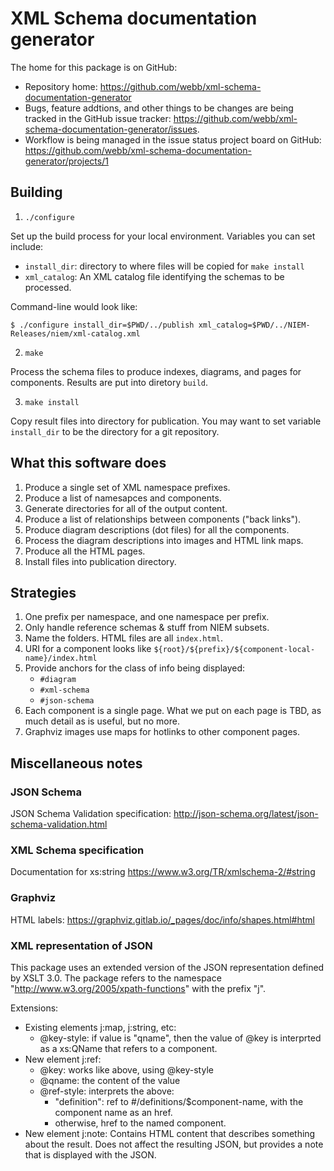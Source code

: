 
# XML Schema documentation generator

The home for this package is on GitHub:
- Repository home: <https://github.com/webb/xml-schema-documentation-generator>
- Bugs, feature addtions, and other things to be changes are being tracked in the GitHub issue tracker: <https://github.com/webb/xml-schema-documentation-generator/issues>.
- Workflow is being managed in the issue status project board on GitHub: <https://github.com/webb/xml-schema-documentation-generator/projects/1>


## Building

1. `./configure`

  Set up the build process for your local environment.  Variables you can set include:
  
  * `install_dir`: directory to where files will be copied for `make install`
  * `xml_catalog`: An XML catalog file identifying the schemas to be processed.
  
  Command-line would look like:
  
  ```
  $ ./configure install_dir=$PWD/../publish xml_catalog=$PWD/../NIEM-Releases/niem/xml-catalog.xml
  ```

2. `make`

  Process the schema files to produce indexes, diagrams, and pages for
  components. Results are put into diretory `build`.

3. `make install`

  Copy result files into directory for publication. You may want to set variable
  `install_dir` to be the directory for a git repository.

## What this software does

1. Produce a single set of XML namespace prefixes.
1. Produce a list of namesapces and components.
1. Generate directories for all of the output content.
1. Produce a list of relationships between components ("back links").
1. Produce diagram descriptions (dot files) for all the components.
1. Process the diagram descriptions into images and HTML link maps.
1. Produce all the HTML pages.
1. Install files into publication directory.

## Strategies

1. One prefix per namespace, and one namespace per prefix.
1. Only handle reference schemas & stuff from NIEM subsets.
1. Name the folders. HTML files are all `index.html`.
1. URI for a component looks like `${root}/${prefix}/${component-local-name}/index.html`
1. Provide anchors for the class of info being displayed:
    - `#diagram`
    - `#xml-schema`
    - `#json-schema`
1. Each component is a single page. What we put on each page is TBD, as much detail as is useful, but no more.
1. Graphviz images use maps for hotlinks to other component pages.

## Miscellaneous notes

### JSON Schema

JSON Schema Validation specification: <http://json-schema.org/latest/json-schema-validation.html>

### XML Schema specification

Documentation for xs:string <https://www.w3.org/TR/xmlschema-2/#string>

### Graphviz

HTML labels: <https://graphviz.gitlab.io/_pages/doc/info/shapes.html#html>

### XML representation of JSON

This package uses an extended version of the JSON representation defined by XSLT 3.0. The package refers to the namespace "http://www.w3.org/2005/xpath-functions" with the prefix "j".

Extensions:

* Existing elements j:map, j:string, etc:
  * @key-style: if value is "qname", then the value of @key is interprted as a
    xs:QName that refers to a component.
* New element j:ref:
  * @key: works like above, using @key-style
  * @qname: the content of the value
  * @ref-style: interprets the above:
    - "definition": ref to #/definitions/$component-name, with the component name as an href.
    - otherwise, href to the named component.
* New element j:note: Contains HTML content that describes something about the result. Does not affect the resulting JSON, but provides a note that is displayed with the JSON.
